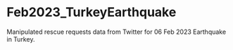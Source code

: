 # Feb2023_TurkeyEarthquake
Manipulated rescue requests data from Twitter for 06 Feb 2023 Earthquake in Turkey.
